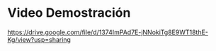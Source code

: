 # Video Demostración

https://drive.google.com/file/d/1374ImPAd7E-jNNokiTg8E9WT18thE-Kg/view?usp=sharing